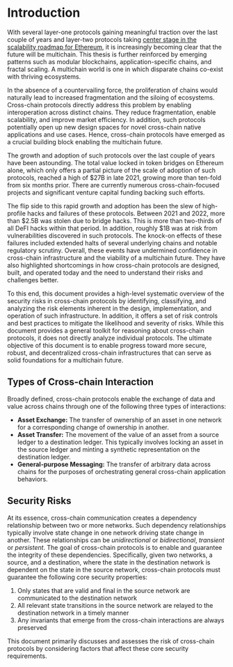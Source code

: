 # Introduction
With several layer-one protocols gaining meaningful traction over the last couple of years and layer-two protocols taking [center stage in the scalability roadmap for Ethereum](https://vitalik.ca/general/2021/12/06/endgame.html), it is increasingly becoming clear that the future will be multichain. This thesis is further reinforced by emerging patterns such as modular blockchains, application-specific chains, and fractal scaling. A multichain world is one in which disparate chains co-exist with thriving ecosystems. 

In the absence of a countervailing force, the proliferation of chains would naturally lead to increased fragmentation and the siloing of ecosystems. Cross-chain protocols directly address this problem by enabling interoperation across distinct chains. They reduce fragmentation, enable scalability, and improve market efficiency. In addition, such protocols potentially open up new design spaces for novel cross-chain native applications and use cases. Hence, cross-chain protocols have emerged as a crucial building block enabling the multichain future. 

The growth and adoption of such protocols over the last couple of years have been astounding. The total value locked in token bridges on Ethereum alone, which only offers a partial picture of the scale of adoption of such protocols, reached a high of $27B in late 2021, growing more than ten-fold from six months prior. There are currently numerous cross-chain-focused projects and significant venture capital funding backing such efforts.

The flip side to this rapid growth and adoption has been the slew of high-profile hacks and failures of these protocols. Between 2021 and 2022, more than $2.5B was stolen due to bridge hacks. This is more than two-thirds of all DeFI hacks within that period. In addition, roughly $1B was at risk from vulnerabilities discovered in such protocols. The knock-on effects of these failures included extended halts of several underlying chains and notable regulatory scrutiny. Overall, these events have undermined confidence in cross-chain infrastructure and the viability of a multichain future. They have also highlighted shortcomings in how cross-chain protocols are designed, built, and operated today and the need to understand their risks and challenges better.

To this end, this document provides a high-level systematic overview of the security risks in cross-chain protocols by identifying, classifying, and analyzing the risk elements inherent in the design, implementation, and operation of such infrastructure. In addition, it offers a set of risk controls and best practices to mitigate the likelihood and severity of risks. While this document provides a general toolkit for reasoning about cross-chain protocols, it does not directly analyze individual protocols. The ultimate objective of this document is to enable progress toward more secure, robust, and decentralized cross-chain infrastructures that can serve as solid foundations for a multichain future. 

## Types of Cross-chain Interaction
Broadly defined, cross-chain protocols enable the exchange of data and value across chains through one of the following three types of interactions:

-  **Asset Exchange:** The transfer of ownership of an asset in one network for a corresponding change of ownership in another.
- **Asset Transfer:** The movement of the value of an asset from a source ledger to a destination ledger. This typically involves locking an asset in the source ledger and minting a synthetic representation on the destination ledger. 
- **General-purpose Messaging:** The transfer of arbitrary data across chains for the purposes of orchestrating general cross-chain application behaviors. 

## Security Risks
At its essence, cross-chain communication creates a dependency relationship between two or more networks. Such dependency relationships typically involve state change in one network driving state change in another. These relationships can be _unidirectional_ or _bidirectional_, _transient_ or _persistent_. The goal of cross-chain protocols is to enable and guarantee the integrity of these dependencies. Specifically, given two networks, a source, and a destination, where the state in the destination network is dependent on the state in the source network, cross-chain protocols must guarantee the following core security properties:

1. Only states that are valid and final in the source network are communicated to the destination network
1. All relevant state transitions in the source network are relayed to the destination network in a timely manner
1. Any invariants that emerge from the cross-chain interactions are always preserved

This document primarily discusses and assesses the risk of cross-chain protocols by considering factors that affect these core security requirements. 
